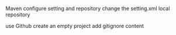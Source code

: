 
Maven
    configure setting and repository
    change the setting.xml local repository 

use Github create an empty project
    add gitignore content
